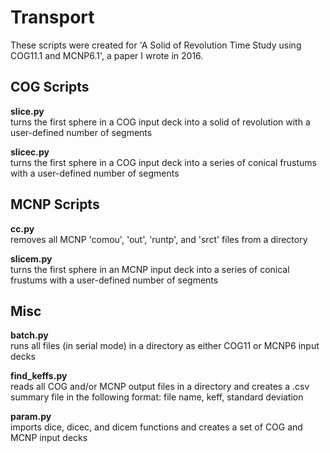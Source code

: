 # Transport

These scripts were created for 'A Solid of Revolution Time Study using COG11.1 and MCNP6.1', a paper I wrote in 2016.

## COG Scripts
**slice.py**  
turns the first sphere in a COG input deck into a solid of revolution with a user-defined number of segments

**slicec.py**  
turns the first sphere in a COG input deck into a series of conical frustums with a user-defined number of segments

## MCNP Scripts
**cc.py**  
removes all MCNP 'comou', 'out', 'runtp', and 'srct' files from a directory

**slicem.py**  
turns the first sphere in an MCNP input deck into a series of conical frustums with a user-defined number of segments

## Misc
**batch.py**  
runs all files (in serial mode) in a directory as either COG11 or MCNP6 input decks

**find_keffs.py**  
reads all COG and/or MCNP output files in a directory and creates a .csv summary file in the following format: file name, keff, standard deviation

**param.py**  
imports dice, dicec, and dicem functions and creates a set of COG and MCNP input decks